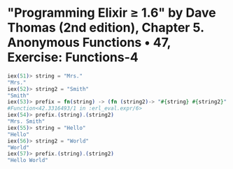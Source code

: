 # "Programming Elixir ≥ 1.6" by Dave Thomas (2nd edition), Chapter 5. Anonymous Functions • 47, Exercise: Functions-4

```elixir
iex(51)> string = "Mrs."
"Mrs."
iex(52)> string2 = "Smith"
"Smith"
iex(53)> prefix = fn(string) -> (fn (string2)-> "#{string} #{string2}" end) end
#Function<42.3316493/1 in :erl_eval.expr/6>
iex(54)> prefix.(string).(string2)
"Mrs. Smith"
iex(55)> string = "Hello"
"Hello"
iex(56)> string2 = "World"
"World"
iex(57)> prefix.(string).(string2)
"Hello World"
```
